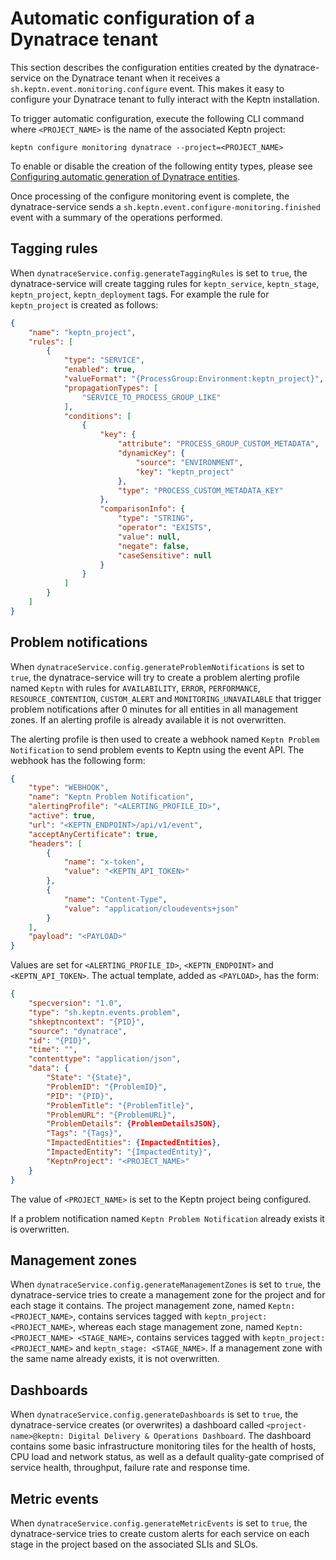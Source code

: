 # Automatic configuration of a Dynatrace tenant

This section describes the configuration entities created by the dynatrace-service on the Dynatrace tenant when it receives a `sh.keptn.event.monitoring.configure` event. This makes it easy to configure your Dynatrace tenant to fully interact with the Keptn installation.

To trigger automatic configuration, execute the following CLI command where `<PROJECT_NAME>` is the name of the associated Keptn project:

```
keptn configure monitoring dynatrace --project=<PROJECT_NAME>
```

To enable or disable the creation of the following entity types, please see [Configuring automatic generation of Dynatrace entities](additional-installation-options.md#configuring-automatic-dynatrace-tenant-configuration).

Once processing of the configure monitoring event is complete, the dynatrace-service sends a `sh.keptn.event.configure-monitoring.finished` event with a summary of the operations performed.


## Tagging rules

When `dynatraceService.config.generateTaggingRules` is set to `true`, the dynatrace-service will create tagging rules for `keptn_service`, `keptn_stage`, `keptn_project`, `keptn_deployment` tags. For example the rule for `keptn_project` is created as follows:

```json
{
    "name": "keptn_project",
    "rules": [
        {
            "type": "SERVICE",
            "enabled": true,
            "valueFormat": "{ProcessGroup:Environment:keptn_project}",
            "propagationTypes": [
                "SERVICE_TO_PROCESS_GROUP_LIKE"
            ],
            "conditions": [
                {
                    "key": {
                        "attribute": "PROCESS_GROUP_CUSTOM_METADATA",
                        "dynamicKey": {
                            "source": "ENVIRONMENT",
                            "key": "keptn_project"
                        },
                        "type": "PROCESS_CUSTOM_METADATA_KEY"
                    },
                    "comparisonInfo": {
                        "type": "STRING",
                        "operator": "EXISTS",
                        "value": null,
                        "negate": false,
                        "caseSensitive": null
                    }
                }
            ]
        }
    ]
}
```


## Problem notifications

When `dynatraceService.config.generateProblemNotifications` is set to `true`, the dynatrace-service will try to create a problem alerting profile named `Keptn` with rules for `AVAILABILITY`, `ERROR`, `PERFORMANCE`, `RESOURCE_CONTENTION`, `CUSTOM_ALERT` and `MONITORING_UNAVAILABLE` that trigger problem notifications after 0 minutes for all entities in all management zones. If an alerting profile is already available it is not overwritten.

The alerting profile is then used to create a webhook named `Keptn Problem Notification` to send problem events to Keptn using the event API. The webhook has the following form:

```json
{
    "type": "WEBHOOK",
    "name": "Keptn Problem Notification",
    "alertingProfile": "<ALERTING_PROFILE_ID>",
    "active": true,
    "url": "<KEPTN_ENDPOINT>/api/v1/event",
    "acceptAnyCertificate": true,
    "headers": [
        {
            "name": "x-token",
            "value": "<KEPTN_API_TOKEN>"
        },
        {
            "name": "Content-Type",
            "value": "application/cloudevents+json"
        }
    ],
    "payload": "<PAYLOAD>"
}
```

Values are set for `<ALERTING_PROFILE_ID>`, `<KEPTN_ENDPOINT>` and `<KEPTN_API_TOKEN>`. The actual template, added as `<PAYLOAD>`, has the form:

```json
{
    "specversion": "1.0",
    "type": "sh.keptn.events.problem",
    "shkeptncontext": "{PID}",
    "source": "dynatrace",
    "id": "{PID}",
    "time": "",
    "contenttype": "application/json",
    "data": {
        "State": "{State}",
        "ProblemID": "{ProblemID}",
        "PID": "{PID}",
        "ProblemTitle": "{ProblemTitle}",
        "ProblemURL": "{ProblemURL}",
        "ProblemDetails": {ProblemDetailsJSON},
        "Tags": "{Tags}",
        "ImpactedEntities": {ImpactedEntities},
        "ImpactedEntity": "{ImpactedEntity}",
        "KeptnProject": "<PROJECT_NAME>"
    }
}
```

The value of `<PROJECT_NAME>` is set to the Keptn project being configured.

If a problem notification named `Keptn Problem Notification` already exists it is overwritten.


## Management zones

When `dynatraceService.config.generateManagementZones` is set to `true`, the dynatrace-service tries to create a management zone for the project and for each stage it contains. The project management zone, named `Keptn: <PROJECT_NAME>`, contains services tagged with `keptn_project: <PROJECT_NAME>`, whereas each stage management zone, named `Keptn: <PROJECT_NAME> <STAGE_NAME>`, contains services tagged with `keptn_project: <PROJECT_NAME>` and `keptn_stage: <STAGE_NAME>`. If a management zone with the same name already exists, it is not overwritten.


## Dashboards

When `dynatraceService.config.generateDashboards` is set to `true`, the dynatrace-service creates (or overwrites) a dashboard called `<project-name>@keptn: Digital Delivery & Operations Dashboard`. The dashboard contains some basic infrastructure monitoring tiles for the health of hosts, CPU load and network status, as well as a default quality-gate comprised of service health, throughput, failure rate and response time.


## Metric events

When `dynatraceService.config.generateMetricEvents` is set to `true`, the dynatrace-service tries to create custom alerts for each service on each stage in the project based on the associated SLIs and SLOs.
